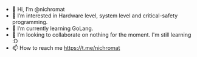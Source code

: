 - 👋 Hi, I’m @nichromat
- 👀 I’m interested in Hardware level, system level and critical-safety programming.
- 🌱 I’m currently learning GoLang.
- 💞️ I’m looking to collaborate on nothing for the moment. I'm still learning :D
- 📫 How to reach me https://t.me/nichromat

<!---
nichromat/nichromat is a ✨ special ✨ repository because its `README.md` (this file) appears on your GitHub profile.
You can click the Preview link to take a look at your changes.
--->
